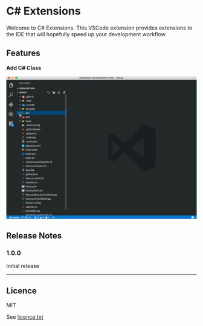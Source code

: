 # C# Extensions

Welcome to C# Extensions.  This VSCode extension provides extensions to the IDE that will hopefully speed up your development workflow.

## Features

**Add C# Class**

![Add C# Class](./featureimages/vscode.gif)

## Release Notes

### 1.0.0
Initial release


-----------------------------------------------------------------------------------------------------------

## Licence 

MIT  

See [licence.txt](./licence.txt)